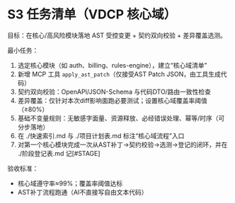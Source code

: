 # S3 任务清单（VDCP 核心域）

目标：在核心/高风险模块落地 AST 受控变更 + 契约双向校验 + 差异覆盖选测。

最小任务：
1. 选定核心模块（如 auth、billing、rules-engine），建立“核心域清单”
2. 新增 MCP 工具 `apply_ast_patch`（仅接受AST Patch JSON，由工具生成代码）
3. 契约双向校验：OpenAPI/JSON-Schema 与代码DTO/路由一致性检查
4. 差异覆盖：仅针对本次diff影响面跑必要测试；设置核心域覆盖率阈值（≥80%）
5. 基础不变量规则：无敏感字面量、资源释放、必经错误处理、幂等/时序（可分步落地）
6. 在 ./快速索引.md 与 ./项目计划表.md 标注“核心域流程”入口
7. 对第一个核心模块完成一次从AST补丁→契约校验→选测→登记的闭环，并在 ./阶段登记表.md 记[#STAGE]

验收标准：
- 核心域遵守率≈99%；覆盖率阈值达标
- AST补丁流程跑通（AI不直接写自由文本代码）
